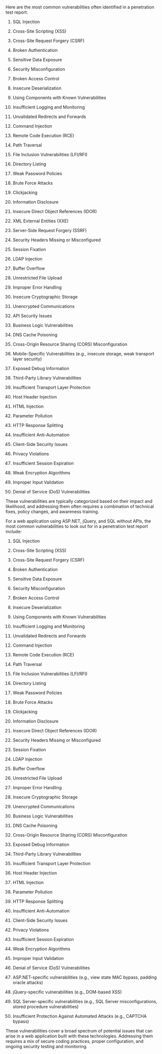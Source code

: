 
Here are the most common vulnerabilities often identified in a penetration test report:

1. SQL Injection


2. Cross-Site Scripting (XSS)


3. Cross-Site Request Forgery (CSRF)


4. Broken Authentication


5. Sensitive Data Exposure


6. Security Misconfiguration


7. Broken Access Control


8. Insecure Deserialization


9. Using Components with Known Vulnerabilities


10. Insufficient Logging and Monitoring


11. Unvalidated Redirects and Forwards


12. Command Injection


13. Remote Code Execution (RCE)


14. Path Traversal


15. File Inclusion Vulnerabilities (LFI/RFI)


16. Directory Listing


17. Weak Password Policies


18. Brute Force Attacks


19. Clickjacking


20. Information Disclosure


21. Insecure Direct Object References (IDOR)


22. XML External Entities (XXE)


23. Server-Side Request Forgery (SSRF)


24. Security Headers Missing or Misconfigured


25. Session Fixation


26. LDAP Injection


27. Buffer Overflow


28. Unrestricted File Upload


29. Improper Error Handling


30. Insecure Cryptographic Storage


31. Unencrypted Communications


32. API Security Issues


33. Business Logic Vulnerabilities


34. DNS Cache Poisoning


35. Cross-Origin Resource Sharing (CORS) Misconfiguration


36. Mobile-Specific Vulnerabilities (e.g., insecure storage, weak transport layer security)


37. Exposed Debug Information


38. Third-Party Library Vulnerabilities


39. Insufficient Transport Layer Protection


40. Host Header Injection


41. HTML Injection


42. Parameter Pollution


43. HTTP Response Splitting


44. Insufficient Anti-Automation


45. Client-Side Security Issues


46. Privacy Violations


47. Insufficient Session Expiration


48. Weak Encryption Algorithms


49. Improper Input Validation


50. Denial of Service (DoS) Vulnerabilities



These vulnerabilities are typically categorized based on their impact and likelihood, and addressing them often requires a combination of technical fixes, policy changes, and awareness training.





For a web application using ASP.NET, jQuery, and SQL without APIs, the most common vulnerabilities to look out for in a penetration test report include:

1. SQL Injection


2. Cross-Site Scripting (XSS)


3. Cross-Site Request Forgery (CSRF)


4. Broken Authentication


5. Sensitive Data Exposure


6. Security Misconfiguration


7. Broken Access Control


8. Insecure Deserialization


9. Using Components with Known Vulnerabilities


10. Insufficient Logging and Monitoring


11. Unvalidated Redirects and Forwards


12. Command Injection


13. Remote Code Execution (RCE)


14. Path Traversal


15. File Inclusion Vulnerabilities (LFI/RFI)


16. Directory Listing


17. Weak Password Policies


18. Brute Force Attacks


19. Clickjacking


20. Information Disclosure


21. Insecure Direct Object References (IDOR)


22. Security Headers Missing or Misconfigured


23. Session Fixation


24. LDAP Injection


25. Buffer Overflow


26. Unrestricted File Upload


27. Improper Error Handling


28. Insecure Cryptographic Storage


29. Unencrypted Communications


30. Business Logic Vulnerabilities


31. DNS Cache Poisoning


32. Cross-Origin Resource Sharing (CORS) Misconfiguration


33. Exposed Debug Information


34. Third-Party Library Vulnerabilities


35. Insufficient Transport Layer Protection


36. Host Header Injection


37. HTML Injection


38. Parameter Pollution


39. HTTP Response Splitting


40. Insufficient Anti-Automation


41. Client-Side Security Issues


42. Privacy Violations


43. Insufficient Session Expiration


44. Weak Encryption Algorithms


45. Improper Input Validation


46. Denial of Service (DoS) Vulnerabilities


47. ASP.NET-specific vulnerabilities (e.g., view state MAC bypass, padding oracle attacks)


48. jQuery-specific vulnerabilities (e.g., DOM-based XSS)


49. SQL Server-specific vulnerabilities (e.g., SQL Server misconfigurations, stored procedure vulnerabilities)


50. Insufficient Protection Against Automated Attacks (e.g., CAPTCHA bypass)



These vulnerabilities cover a broad spectrum of potential issues that can arise in a web application built with these technologies. Addressing them requires a mix of secure coding practices, proper configuration, and ongoing security testing and monitoring.

